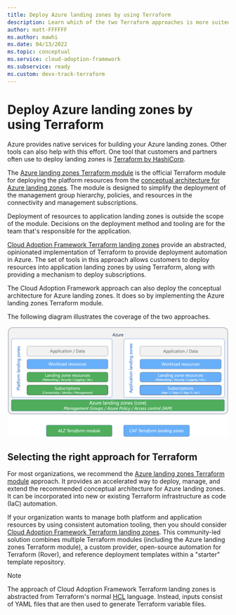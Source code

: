 ```yaml
---
title: Deploy Azure landing zones by using Terraform
description: Learn which of the two Terraform approaches is more suited to your scenario when you're deploying Azure landing zones.
author: matt-FFFFFF
ms.author: mawhi
ms.date: 04/13/2022
ms.topic: conceptual
ms.service: cloud-adoption-framework
ms.subservice: ready
ms.custom: devx-track-terraform
---
```


# Deploy Azure landing zones by using Terraform

Azure provides native services for building your Azure landing zones. Other tools can also help with this effort. One tool that customers and partners often use to deploy landing zones is [Terraform by HashiCorp][terraform].

The [Azure landing zones Terraform module][alz-tf-mod] is the official Terraform module for deploying the platform resources from the [conceptual architecture for Azure landing zones][alz-conceptual-arch]. The module is designed to simplify the deployment of the management group hierarchy, policies, and resources in the connectivity and management subscriptions.

Deployment of resources to application landing zones is outside the scope of the module. Decisions on the deployment method and tooling are for the team that's responsible for the application.

[Cloud Adoption Framework Terraform landing zones][caf-terraform-landingzones] provide an abstracted, opinionated implementation of Terraform to provide deployment automation in Azure. The set of tools in this approach allows customers to deploy resources into application landing zones by using Terraform, along with providing a mechanism to deploy subscriptions.

The Cloud Adoption Framework approach can also deploy the conceptual architecture for Azure landing zones. It does so by implementing the Azure landing zones Terraform module.

The following diagram illustrates the coverage of the two approaches.

![Diagram that compares Terraform modules.](media/tf-module-compare.png)

## Selecting the right approach for Terraform

For most organizations, we recommend the [Azure landing zones Terraform module][alz-tf-mod] approach. It provides an accelerated way to deploy, manage, and extend the recommended conceptual architecture for Azure landing zones. It can be incorporated into new or existing Terraform infrastructure as code (IaC) automation.

If your organization wants to manage both platform and application resources by using consistent automation tooling, then you should consider [Cloud Adoption Framework Terraform landing zones][caf-terraform-landingzones]. This community-led solution combines multiple Terraform modules (including the Azure landing zones Terraform module), a custom provider, open-source automation for Terraform (Rover), and reference deployment templates within a "starter" template repository.

> [!NOTE]
> The approach of Cloud Adoption Framework Terraform landing zones is abstracted from Terraform's normal [HCL][terraform_language_syntax] language. Instead, inputs consist of YAML files that are then used to generate Terraform variable files.

<!-- Common links -->

[terraform]: https://www.terraform.io/ "Terraform by HashiCorp"
[alz-tf-mod]: terraform-module.md "Azure landing zones terraform module"
[alz-conceptual-arch]: index.md
[azurerm-terraform-provider]: https://registry.terraform.io/providers/hashicorp/azurerm/latest/docs
[caf-terraform-landingzones]: terraform-landing-zone.md "CAF Terraform landing zones"
[terraform_language_syntax]: https://www.terraform.io/language/syntax/configuration
